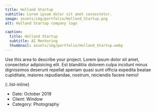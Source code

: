 ```yaml
---
title: Holland Startup
subtitle: Lorem ipsum dolor sit amet consectetur.
image: assets/img/portfolio/Holland_Startup.png
alt: Holland Startup company logo

caption:
  title: Holland Startup
  subtitle: AI Mentoring
  thumbnail: assets/img/portfolio/Holland_Startup.webp
---
```

Use this area to describe your project. Lorem ipsum dolor sit amet, consectetur adipisicing elit. Est blanditiis dolorem culpa incidunt minus dignissimos deserunt repellat aperiam quasi sunt officia expedita beatae cupiditate, maiores repudiandae, nostrum, reiciendis facere nemo!

{:.list-inline}
- Date: October 2019
- Client: Window
- Category: Photography

